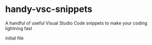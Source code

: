 # handy-vsc-snippets
A handful of useful Visual Studio Code snippets to make your coding lightning fast

initial file
